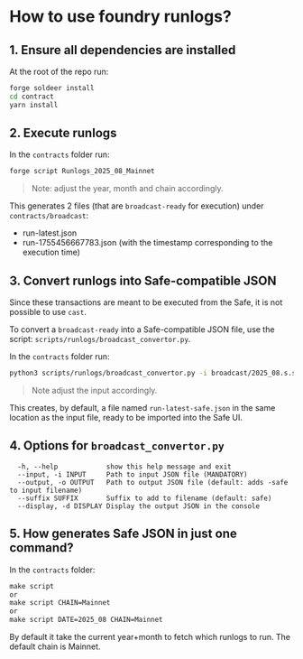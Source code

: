 # How to use foundry runlogs?

## 1. Ensure all dependencies are installed
At the root of the repo run:
```bash
forge soldeer install
cd contract
yarn install
```

## 2. Execute runlogs
In the `contracts` folder run:
```bash
forge script Runlogs_2025_08_Mainnet
```
> Note: adjust the year, month and chain accordingly.

This generates 2 files (that are `broadcast-ready` for execution) under `contracts/broadcast`:
- run-latest.json
- run-1755456667783.json (with the timestamp corresponding to the execution time)

## 3. Convert runlogs into Safe-compatible JSON
Since these transactions are meant to be executed from the Safe, it is not possible to use `cast`.

To convert a `broadcast-ready` into a Safe-compatible JSON file, use the script: `scripts/runlogs/broadcast_convertor.py`. 

In the `contracts` folder run:
```bash
python3 scripts/runlogs/broadcast_convertor.py -i broadcast/2025_08.s.sol/1/dry-run/run-latest.json
```
> Note adjust the input accordingly.

This creates, by default, a file named `run-latest-safe.json` in the same location as the input file, ready to be imported into the Safe UI.


## 4. Options for `broadcast_convertor.py`
```
  -h, --help            show this help message and exit
  --input, -i INPUT     Path to input JSON file (MANDATORY)
  --output, -o OUTPUT   Path to output JSON file (default: adds -safe to input filename)
  --suffix SUFFIX       Suffix to add to filename (default: safe)
  --display, -d DISPLAY Display the output JSON in the console
```

## 5. How generates Safe JSON in just one command?
In the `contracts` folder:
```makefile
make script
or
make script CHAIN=Mainnet
or
make script DATE=2025_08 CHAIN=Mainnet
```

By default it take the current year+month to fetch which runlogs to run. The default chain is Mainnet.
